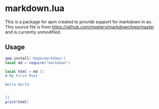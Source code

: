 # markdown.lua

This is a package for apm created to provide support for markdown in ao. This source file is from https://github.com/mpeterv/markdown/tree/master and is currently unmodified.

## Usage

```lua
apm.install('@apm/markdown')
local md = require("markdown")

local html = md [[
# My First Post

Hello World


]]
print(html)
```
